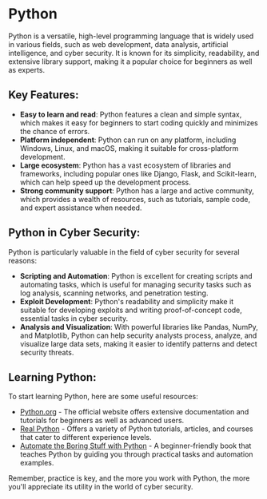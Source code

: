 # Python

Python is a versatile, high-level programming language that is widely used in various fields, such as web development, data analysis, artificial intelligence, and cyber security. It is known for its simplicity, readability, and extensive library support, making it a popular choice for beginners as well as experts.

## Key Features:

- **Easy to learn and read**: Python features a clean and simple syntax, which makes it easy for beginners to start coding quickly and minimizes the chance of errors.
- **Platform independent**: Python can run on any platform, including Windows, Linux, and macOS, making it suitable for cross-platform development.
- **Large ecosystem**: Python has a vast ecosystem of libraries and frameworks, including popular ones like Django, Flask, and Scikit-learn, which can help speed up the development process.
- **Strong community support**: Python has a large and active community, which provides a wealth of resources, such as tutorials, sample code, and expert assistance when needed.

## Python in Cyber Security:

Python is particularly valuable in the field of cyber security for several reasons:

- **Scripting and Automation**: Python is excellent for creating scripts and automating tasks, which is useful for managing security tasks such as log analysis, scanning networks, and penetration testing.
- **Exploit Development**: Python's readability and simplicity make it suitable for developing exploits and writing proof-of-concept code, essential tasks in cyber security.
- **Analysis and Visualization**: With powerful libraries like Pandas, NumPy, and Matplotlib, Python can help security analysts process, analyze, and visualize large data sets, making it easier to identify patterns and detect security threats.

## Learning Python:

To start learning Python, here are some useful resources:

- [Python.org](https://www.python.org/) - The official website offers extensive documentation and tutorials for beginners as well as advanced users.
- [Real Python](https://realpython.com/) - Offers a variety of Python tutorials, articles, and courses that cater to different experience levels.
- [Automate the Boring Stuff with Python](https://automatetheboringstuff.com/) - A beginner-friendly book that teaches Python by guiding you through practical tasks and automation examples.

Remember, practice is key, and the more you work with Python, the more you'll appreciate its utility in the world of cyber security.

